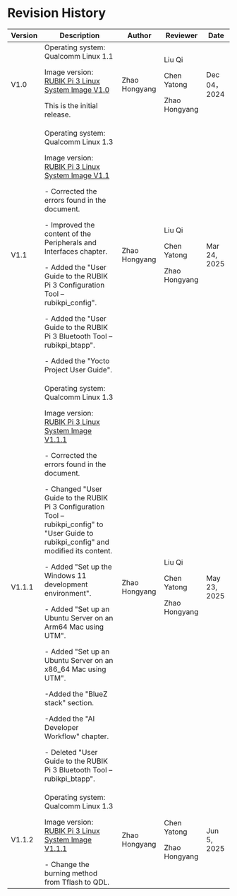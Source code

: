 # Revision History

| **Version** | **Description**                                                                                                                                                                                                                                         | **Author**    | **Reviewer**                   | **Date**      |
| ----------- | ------------------------------------------------------------------------------------------------------------------------------------------------------------------------------------------------------------------------------------------------------- | ------------- | ------------------------------ | ------------- |
| V1.0        | Operating system: Qualcomm Linux 1.1<p>Image version: [RUBIK Pi 3 Linux System Image V1.0](https://thundercomm.s3.ap-northeast-1.amazonaws.com/uploads/web/rubik-pi-3/FlatBuild_RUBIKPi-3_xx.xx_LE1.0.R.debug.FC.r000001.zip)</p><p>This is the initial release.</p>  | Zhao Hongyang | <p>Liu Qi</p><p>Chen Yatong</p><p>Zhao Hongyang</p> | Dec 04， 2024  |
| V1.1        | Operating system: Qualcomm Linux 1.3<p>Image version: [RUBIK Pi 3 Linux System Image V1.1](https://thundercomm.s3.ap-northeast-1.amazonaws.com/uploads/web/rubik-pi-3/20250313/FlatBuild_RUBIKPi-3_xx.xx_LE1.0.R.debug.FC.r000002.zip) </p><p>- Corrected the errors found in the document.</p><p>- Improved the content of the Peripherals and Interfaces chapter.</p><p>- Added the "User Guide to the RUBIK Pi 3 Configuration Tool –  rubikpi_config".</p><p>- Added the "User Guide to the RUBIK Pi 3 Bluetooth Tool – rubikpi_btapp".</p><p>- Added the "Yocto Project User Guide".</p>                    | Zhao Hongyang | <p>Liu Qi</p><p>Chen Yatong</p><p>Zhao Hongyang</p> | Mar 24, 2025  |
| V1.1.1      | Operating system: Qualcomm Linux 1.3<p>Image version: [RUBIK Pi 3 Linux System Image V1.1.1](https://thundercomm.s3.ap-northeast-1.amazonaws.com/uploads/web/rubik-pi-3/20250422/FlatBuild_RUBIKPi-3_xx.xx_LE1.0.R.debug.FC.r001003.zip)</p> <p>- Corrected the errors found in the document.</p><p>- Changed "User Guide to the RUBIK Pi 3 Configuration Tool –  rubikpi_config" to "User Guide to rubikpi_config" and modified its content.</p><p>- Added "Set up the Windows 11 development environment".</p><p>- Added "Set up an Ubuntu Server on an Arm64 Mac using UTM".</p><p>- Added "Set up an Ubuntu Server on an x86_64 Mac using UTM".</p><p>-Added the "BlueZ stack" section.</p><p>-Added the "AI Developer Workflow" chapter.</p><p>- Deleted "User Guide to the RUBIK Pi 3 Bluetooth Tool – rubikpi_btapp". </p>                 | Zhao Hongyang | <p>Liu Qi</p><p>Chen Yatong</p><p>Zhao Hongyang</p> | May 23, 2025 |
| V1.1.2      | Operating system: Qualcomm Linux 1.3<p>Image version: [RUBIK Pi 3 Linux System Image V1.1.1](https://thundercomm.s3.ap-northeast-1.amazonaws.com/uploads/web/rubik-pi-3/20250422/FlatBuild_RUBIKPi-3_xx.xx_LE1.0.R.debug.FC.r001003.zip)</p>- Change the burning method from Tflash to QDL. | <p>Zhao Hongyang</p> | <p>Chen Yatong</p><p>Zhao Hongyang</p>    | Jun 5, 2025  |
